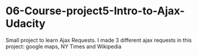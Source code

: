 # 06-Course-project5-Intro-to-Ajax-Udacity

Small project to learn Ajax Requests. I made 3 different ajax requests in this project: google maps, NY Times and Wikipedia

